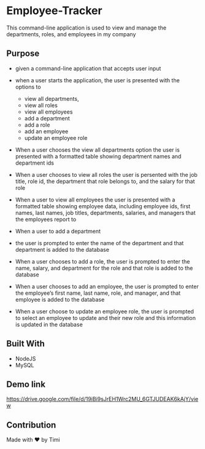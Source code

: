 # Employee-Tracker

This command-line application is used to view and manage the departments, roles, and employees in my company


## Purpose

- given a command-line application that accepts user input
- when a user starts the application, the user is presented with the options to
   - view all departments, 
   - view all roles 
   - view all employees
   - add a department
   - add a role
   - add an employee
   - update an employee role 

- When a user chooses the view all departments option the user is presented with a formatted table showing department names and department ids
- When a user chooses to view all roles the user is persented with the job title, role id, the department that role belongs to, and the salary for that role
- When a user to view all employees the user is presented with a formatted table showing employee data, including employee ids, first names, last names, job titles, departments, salaries, and managers that the employees report to
- When a user to add a department
- the user is prompted to enter the name of the department and that department is added to the database
- When a user chooses to add a role, the user is prompted to enter the name, salary, and department for the role and that role is added to the database
- When a user chooses to add an employee, the user is prompted to enter the employee’s first name, last name, role, and manager, and that employee is added to the database
- When a user choose to update an employee role, the user is  prompted to select an employee to update and their new role and this information is updated in the database



## Built With
* NodeJS
* MySQL


## Demo link
https://drive.google.com/file/d/19iBi9sJrEH1Wrc2MU_6GTJUDEAK6kAjY/view

## Contribution
Made with ❤️ by Timi

